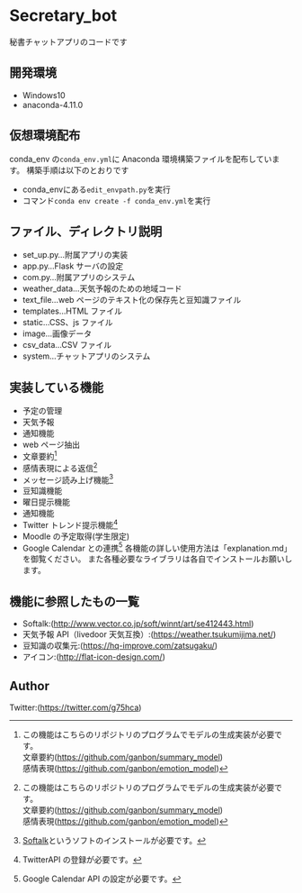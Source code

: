# Secretary_bot
秘書チャットアプリのコードです

## 開発環境
- Windows10
- anaconda-4.11.0

## 仮想環境配布
conda_env の`conda_env.yml`に Anaconda 環境構築ファイルを配布しています。
構築手順は以下のとおりです
- conda_envにある`edit_envpath.py`を実行
- コマンド`conda env create -f conda_env.yml`を実行

## ファイル、ディレクトリ説明
- set_up.py…附属アプリの実装
- app.py…Flask サーバの設定
- com.py…附属アプリのシステム
- weather_data…天気予報のための地域コード
- text_file…web ページのテキスト化の保存先と豆知識ファイル
- templates…HTML ファイル
- static…CSS、js ファイル
- image…画像データ
- csv_data…CSV ファイル
- system…チャットアプリのシステム

## 実装している機能
- 予定の管理
- 天気予報
- 通知機能
- web ページ抽出
- 文章要約[^1]
- 感情表現による返信[^1]
- メッセージ読み上げ機能[^2]
- 豆知識機能
- 曜日提示機能
- 通知機能
- Twitter トレンド提示機能[^3]
- Moodle の予定取得(学生限定)
- Google Calendar との連携[^4]
  各機能の詳しい使用方法は「explanation.md」を御覧ください。
  また各種必要なライブラリは各自でインストールお願いします。

[^1]:
    この機能はこちらのリポジトリのプログラムでモデルの生成実装が必要です。  
    文章要約(https://github.com/ganbon/summary_model)  
    感情表現(https://github.com/ganbon/emotion_model)

[^2]: [Softalk](http://www.vector.co.jp/soft/winnt/art/se412443.html)というソフトのインストールが必要です。
[^3]: TwitterAPI の登録が必要です。
[^4]: Google Calendar API の設定が必要です。

## 機能に参照したもの一覧
- Softalk:(http://www.vector.co.jp/soft/winnt/art/se412443.html)
- 天気予報 API（livedoor 天気互換）:(https://weather.tsukumijima.net/)
- 豆知識の収集元:(https://hq-improve.com/zatsugaku/)
- アイコン:(http://flat-icon-design.com/)

## Author
Twitter:(https://twitter.com/g75hca)
